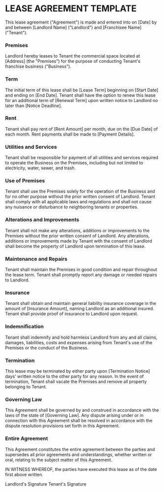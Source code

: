 # LEASE AGREEMENT TEMPLATE

This lease agreement ("Agreement") is made and entered into on [Date] by and between [Landlord Name] ("Landlord") and [Franchisee Name] ("Tenant").

### Premises
Landlord hereby leases to Tenant the commercial space located at [Address] (the "Premises") for the purpose of conducting Tenant's franchise business ("Business").

### Term
The initial term of this lease shall be [Lease Term] beginning on [Start Date] and ending on [End Date]. Tenant shall have the option to renew this lease for an additional term of [Renewal Term] upon written notice to Landlord no later than [Notice Deadline].

### Rent
Tenant shall pay rent of [Rent Amount] per month, due on the [Due Date] of each month. Rent payments shall be made to [Payment Details].

### Utilities and Services
Tenant shall be responsible for payment of all utilities and services required to operate the Business on the Premises, including but not limited to electricity, water, sewer, and trash.

### Use of Premises
Tenant shall use the Premises solely for the operation of the Business and for no other purpose without the prior written consent of Landlord. Tenant shall comply with all applicable laws and regulations and shall not cause any nuisance or disturbance to neighboring tenants or properties.

### Alterations and Improvements
Tenant shall not make any alterations, additions or improvements to the Premises without the prior written consent of Landlord. Any alterations, additions or improvements made by Tenant with the consent of Landlord shall become the property of Landlord upon termination of this lease.

### Maintenance and Repairs
Tenant shall maintain the Premises in good condition and repair throughout the lease term. Tenant shall promptly report any damage or needed repairs to Landlord.

### Insurance
Tenant shall obtain and maintain general liability insurance coverage in the amount of [Insurance Amount], naming Landlord as an additional insured. Tenant shall provide proof of insurance to Landlord upon request.

### Indemnification
Tenant shall indemnify and hold harmless Landlord from any and all claims, damages, liabilities, costs and expenses arising from Tenant's use of the Premises or the conduct of the Business.

### Termination
This lease may be terminated by either party upon [Termination Notice] days' written notice to the other party for any reason. In the event of termination, Tenant shall vacate the Premises and remove all property belonging to Tenant.

### Governing Law
This Agreement shall be governed by and construed in accordance with the laws of the state of [Governing Law]. Any dispute arising under or in connection with this Agreement shall be resolved in accordance with the dispute resolution provisions set forth in this Agreement.

### Entire Agreement
This Agreement constitutes the entire agreement between the parties and supersedes all prior agreements and understandings, whether written or oral, relating to the subject matter of this Agreement.

IN WITNESS WHEREOF, the parties have executed this lease as of the date first above written.

Landlord's Signature Tenant's Signature
